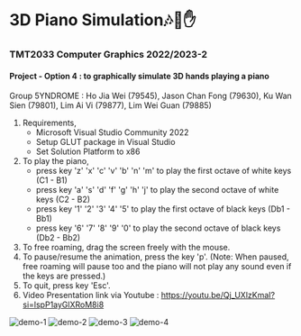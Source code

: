 # 3D Piano Simulation🎶🎹✋
### TMT2033 Computer Graphics 2022/2023-2
#### Project - Option 4 : to graphically simulate 3D hands playing a piano
Group 5YNDROME :
Ho Jia Wei      (79545),
Jason Chan Fong (79630),
Ku Wan Sien     (79801),
Lim Ai Vi       (79877),
Lim Wei Guan    (79885)

1. Requirements,
    - Microsoft Visual Studio Community 2022
    - Setup GLUT package in Visual Studio
    - Set Solution Platform to x86
2. To play the piano,
    - press key 'z' 'x' 'c' 'v' 'b' 'n' 'm' to play the first octave of white keys (C1 - B1)
    - press key 'a' 's' 'd' 'f' 'g' 'h' 'j' to play the second octave of white keys (C2 - B2)
    - press key '1' '2' '3' '4' '5' to play the first octave of black keys (Db1 - Bb1)
    - press key '6' '7' '8' '9' '0' to play the second octave of black keys (Db2 - Bb2)
3. To free roaming, drag the screen freely with the mouse.
4. To pause/resume the animation, press the key 'p'. (Note: When paused, free roaming will pause too
   and the piano will not play any sound even if the keys are pressed.)
5. To quit, press key 'Esc'.
6. Video Presentation link via Youtube : https://youtu.be/Qj_UXlzKmaI?si=lspP1ayGlXRoM8i8


![demo-1](https://github.com/lavcoding/3D-Piano-Simulation/assets/132344441/a7d37f2d-5d33-446f-a0a9-533a72ce884c)
![demo-2](https://github.com/lavcoding/3D-Piano-Simulation/assets/132344441/698c1688-c1fb-49c7-8e3b-ae971ce53702)
![demo-3](https://github.com/lavcoding/3D-Piano-Simulation/assets/132344441/9f752834-e624-47a5-ab8d-a4a4d985e5b2)
![demo-4](https://github.com/lavcoding/3D-Piano-Simulation/assets/132344441/29968e2b-7bbe-42be-9c12-2ea00a76f799)


